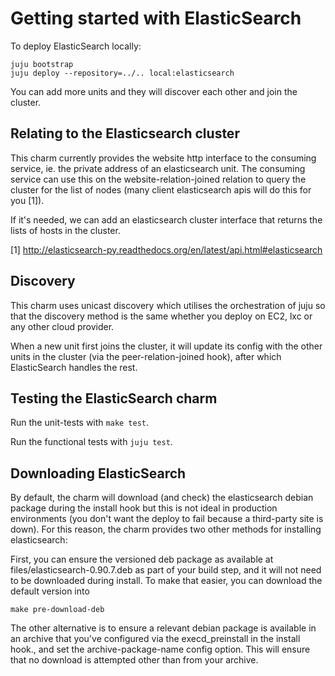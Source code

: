 # Getting started with ElasticSearch

To deploy ElasticSearch locally:

    juju bootstrap
    juju deploy --repository=../.. local:elasticsearch

You can add more units and they will discover each other and
join the cluster.


## Relating to the Elasticsearch cluster

This charm currently provides the website http interface to the
consuming service, ie. the private address of an elasticsearch unit. The
consuming service can use this on the website-relation-joined
relation to query the cluster for the list of nodes (many client
elasticsearch apis will do this for you [1]).

If it's needed, we can add an elasticsearch cluster interface that
returns the lists of hosts in the cluster.

[1] http://elasticsearch-py.readthedocs.org/en/latest/api.html#elasticsearch


## Discovery

This charm uses unicast discovery which utilises the orchestration
of juju so that the discovery method is the same whether you deploy
on EC2, lxc or any other cloud provider.

When a new unit first joins the cluster, it will update its config
with the other units in the cluster (via the peer-relation-joined
hook), after which ElasticSearch handles the rest.


## Testing the ElasticSearch charm

Run the unit-tests with `make test`.

Run the functional tests with `juju test`.


## Downloading ElasticSearch

By default, the charm will download (and check) the elasticsearch
debian package during the install hook but this is not ideal in
production environments (you don't want the deploy to fail because a
third-party site is down). For this reason, the charm provides two other
methods for installing elasticsearch:

First, you can ensure the versioned deb package as available at
files/elasticsearch-0.90.7.deb as part of your build step, and it will not need
to be downloaded during install. To make that easier, you can download the
default version into 

    make pre-download-deb

The other alternative is to ensure a relevant debian package is available
in an archive that you've configured via the execd_preinstall in the install
hook., and set the archive-package-name config option. This will ensure that
no download is attempted other than from your archive.
